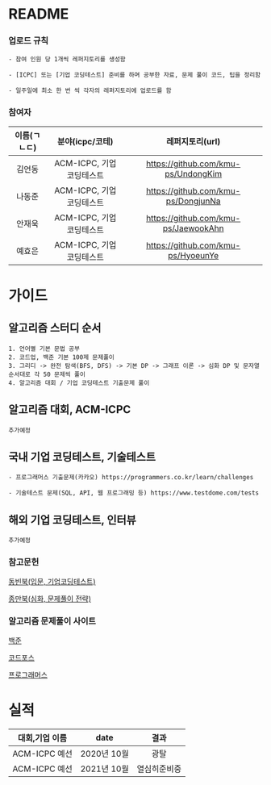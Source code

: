 # README
### 업로드 규칙
```
- 참여 인원 당 1개씩 레퍼지토리를 생성함

- [ICPC] 또는 [기업 코딩테스트] 준비를 하며 공부한 자료, 문제 풀이 코드, 팁을 정리함

- 일주일에 최소 한 번 씩 각자의 레퍼지토리에 업로드를 함
```

### 참여자

| 이름(ㄱㄴㄷ) | 분야(icpc/코테) | 레퍼지토리(url) |
| :---:        |     :---:      |          :---: |
| 김언동   | ACM-ICPC, 기업 코딩테스트     | https://github.com/kmu-ps/UndongKim    |
| 나동준   | ACM-ICPC, 기업 코딩테스트     | https://github.com/kmu-ps/DongjunNa    |
| 안재욱   | ACM-ICPC, 기업 코딩테스트     | https://github.com/kmu-ps/JaewookAhn    |
| 예효은   | ACM-ICPC, 기업 코딩테스트     | https://github.com/kmu-ps/HyoeunYe |

# 가이드
## 알고리즘 스터디 순서
```
1. 언어별 기본 문법 공부
2. 코드업, 백준 기본 100제 문제풀이
3. 그리디 -> 완전 탐색(BFS, DFS) -> 기본 DP -> 그래프 이론 -> 심화 DP 및 문자열 순서대로 각 50 문제씩 풀이
4. 알고리즘 대회 / 기업 코딩테스트 기출문제 풀이
```

## 알고리즘 대회, ACM-ICPC
```
추가예정
```
 
## 국내 기업 코딩테스트, 기술테스트
```
- 프로그래머스 기출문제(카카오) https://programmers.co.kr/learn/challenges
 
- 기술테스트 문제(SQL, API, 웹 프로그래밍 등) https://www.testdome.com/tests
```
## 해외 기업 코딩테스트, 인터뷰
```
추가예정
```
 
### 참고문헌
 
[동빈북(입문, 기업코딩테스트)](http://www.yes24.com/Product/goods/91433923?art_bl=13081656)

[종만북(심화, 문제풀이 전략)](https://book.algospot.com/)
  
### 알고리즘 문제풀이 사이트

[백준](https://www.acmicpc.net/problem/tags)

[코드포스](https://codeforces.com/)

[프로그래머스](https://programmers.co.kr/)

# 실적
| 대회,기업 이름 | date | 결과 |  
| :---:    | :---:      |     :---:      |      
| ACM-ICPC 예선 | 2020년 10월  | 광탈     | 
| ACM-ICPC 예선 | 2021년 10월  | 열심히준비중     | 

